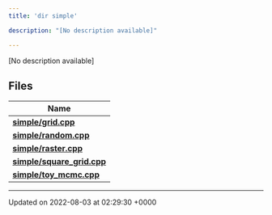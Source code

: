 ```yaml
---
title: 'dir simple'

description: "[No description available]"

---
```







[No description available]

## Files

| Name           |
| -------------- |
| **[simple/grid.cpp](/documentation/code/gambit_sphinx/files/grid_8cpp/#file-grid.cpp)**  |
| **[simple/random.cpp](/documentation/code/gambit_sphinx/files/random_8cpp/#file-random.cpp)**  |
| **[simple/raster.cpp](/documentation/code/gambit_sphinx/files/raster_8cpp/#file-raster.cpp)**  |
| **[simple/square_grid.cpp](/documentation/code/gambit_sphinx/files/square__grid_8cpp/#file-square-grid.cpp)**  |
| **[simple/toy_mcmc.cpp](/documentation/code/gambit_sphinx/files/toy__mcmc_8cpp/#file-toy-mcmc.cpp)**  |






-------------------------------

Updated on 2022-08-03 at 02:29:30 +0000
